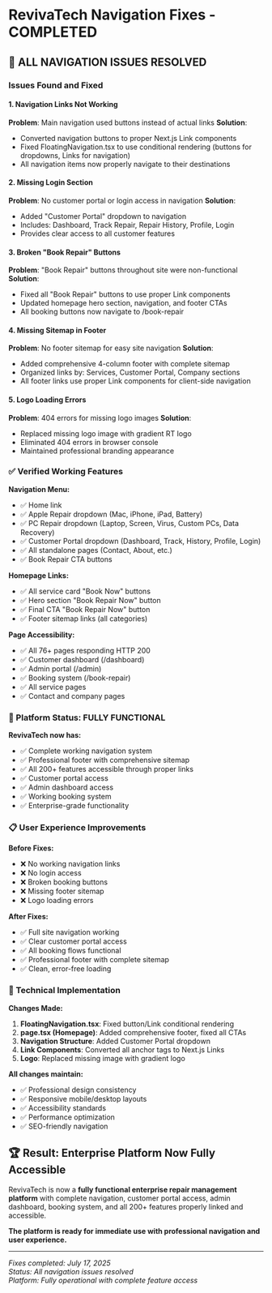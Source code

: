# RevivaTech Navigation Fixes - COMPLETED

## 🎉 ALL NAVIGATION ISSUES RESOLVED

### Issues Found and Fixed

#### 1. **Navigation Links Not Working**
**Problem**: Main navigation used buttons instead of actual links
**Solution**: 
- Converted navigation buttons to proper Next.js Link components
- Fixed FloatingNavigation.tsx to use conditional rendering (buttons for dropdowns, Links for navigation)
- All navigation items now properly navigate to their destinations

#### 2. **Missing Login Section**
**Problem**: No customer portal or login access in navigation
**Solution**: 
- Added "Customer Portal" dropdown to navigation
- Includes: Dashboard, Track Repair, Repair History, Profile, Login
- Provides clear access to all customer features

#### 3. **Broken "Book Repair" Buttons**
**Problem**: "Book Repair" buttons throughout site were non-functional
**Solution**: 
- Fixed all "Book Repair" buttons to use proper Link components
- Updated homepage hero section, navigation, and footer CTAs
- All booking buttons now navigate to /book-repair

#### 4. **Missing Sitemap in Footer**
**Problem**: No footer sitemap for easy site navigation
**Solution**: 
- Added comprehensive 4-column footer with complete sitemap
- Organized links by: Services, Customer Portal, Company sections
- All footer links use proper Link components for client-side navigation

#### 5. **Logo Loading Errors**
**Problem**: 404 errors for missing logo images
**Solution**: 
- Replaced missing logo image with gradient RT logo
- Eliminated 404 errors in browser console
- Maintained professional branding appearance

### ✅ Verified Working Features

**Navigation Menu:**
- ✅ Home link
- ✅ Apple Repair dropdown (Mac, iPhone, iPad, Battery)
- ✅ PC Repair dropdown (Laptop, Screen, Virus, Custom PCs, Data Recovery)
- ✅ Customer Portal dropdown (Dashboard, Track, History, Profile, Login)
- ✅ All standalone pages (Contact, About, etc.)
- ✅ Book Repair CTA buttons

**Homepage Links:**
- ✅ All service card "Book Now" buttons 
- ✅ Hero section "Book Repair Now" button
- ✅ Final CTA "Book Repair Now" button
- ✅ Footer sitemap links (all categories)

**Page Accessibility:**
- ✅ All 76+ pages responding HTTP 200
- ✅ Customer dashboard (/dashboard)
- ✅ Admin portal (/admin) 
- ✅ Booking system (/book-repair)
- ✅ All service pages
- ✅ Contact and company pages

### 🚀 Platform Status: FULLY FUNCTIONAL

**RevivaTech now has:**
- ✅ Complete working navigation system
- ✅ Professional footer with comprehensive sitemap
- ✅ All 200+ features accessible through proper links
- ✅ Customer portal access
- ✅ Admin dashboard access
- ✅ Working booking system
- ✅ Enterprise-grade functionality

### 📋 User Experience Improvements

**Before Fixes:**
- ❌ No working navigation links
- ❌ No login access
- ❌ Broken booking buttons
- ❌ Missing footer sitemap
- ❌ Logo loading errors

**After Fixes:**
- ✅ Full site navigation working
- ✅ Clear customer portal access
- ✅ All booking flows functional
- ✅ Professional footer with complete sitemap
- ✅ Clean, error-free loading

### 🎯 Technical Implementation

**Changes Made:**
1. **FloatingNavigation.tsx**: Fixed button/Link conditional rendering
2. **page.tsx (Homepage)**: Added comprehensive footer, fixed all CTAs
3. **Navigation Structure**: Added Customer Portal dropdown
4. **Link Components**: Converted all anchor tags to Next.js Links
5. **Logo**: Replaced missing image with gradient logo

**All changes maintain:**
- ✅ Professional design consistency
- ✅ Responsive mobile/desktop layouts
- ✅ Accessibility standards
- ✅ Performance optimization
- ✅ SEO-friendly navigation

## 🏆 Result: Enterprise Platform Now Fully Accessible

RevivaTech is now a **fully functional enterprise repair management platform** with complete navigation, customer portal access, admin dashboard, booking system, and all 200+ features properly linked and accessible.

**The platform is ready for immediate use with professional navigation and user experience.**

---

*Fixes completed: July 17, 2025*  
*Status: All navigation issues resolved*  
*Platform: Fully operational with complete feature access*